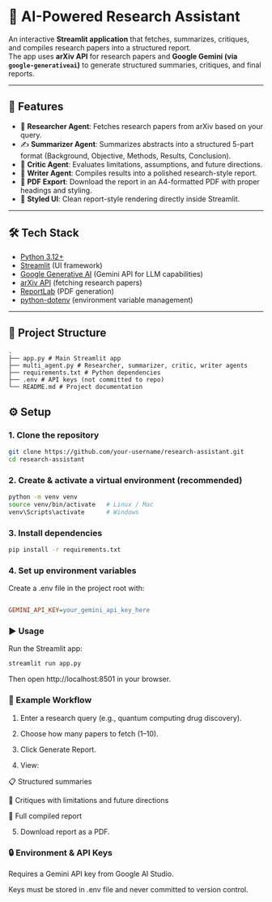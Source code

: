 # 📑 AI-Powered Research Assistant

An interactive **Streamlit application** that fetches, summarizes, critiques, and compiles research papers into a structured report.  
The app uses **arXiv API** for research papers and **Google Gemini (via `google-generativeai`)** to generate structured summaries, critiques, and final reports.

---

## 🚀 Features
- 🔎 **Researcher Agent**: Fetches research papers from arXiv based on your query.  
- ✍️ **Summarizer Agent**: Summarizes abstracts into a structured 5-part format (Background, Objective, Methods, Results, Conclusion).  
- 🧐 **Critic Agent**: Evaluates limitations, assumptions, and future directions.  
- 📑 **Writer Agent**: Compiles results into a polished research-style report.  
- 📄 **PDF Export**: Download the report in an A4-formatted PDF with proper headings and styling.  
- 🎨 **Styled UI**: Clean report-style rendering directly inside Streamlit.  

---

## 🛠️ Tech Stack
- [Python 3.12+](https://www.python.org/)  
- [Streamlit](https://streamlit.io/) (UI framework)  
- [Google Generative AI](https://ai.google.dev/) (Gemini API for LLM capabilities)  
- [arXiv API](https://arxiv.org/help/api/index) (fetching research papers)  
- [ReportLab](https://www.reportlab.com/) (PDF generation)  
- [python-dotenv](https://pypi.org/project/python-dotenv/) (environment variable management)  

---

## 📂 Project Structure
```text
.
├── app.py # Main Streamlit app
├── multi_agent.py # Researcher, summarizer, critic, writer agents
├── requirements.txt # Python dependencies
├── .env # API keys (not committed to repo)
└── README.md # Project documentation
```

## ⚙️ Setup

### 1. Clone the repository
```bash
git clone https://github.com/your-username/research-assistant.git
cd research-assistant
```
### 2. Create & activate a virtual environment (recommended)
```bash
python -m venv venv
source venv/bin/activate   # Linux / Mac
venv\Scripts\activate      # Windows
```
### 3. Install dependencies
```bash
pip install -r requirements.txt
```
### 4. Set up environment variables
Create a .env file in the project root with:

```ini

GEMINI_API_KEY=your_gemini_api_key_here
```
### ▶️ Usage
Run the Streamlit app:

```bash
streamlit run app.py
```
Then open http://localhost:8501 in your browser.

### 📄 Example Workflow
1. Enter a research query (e.g., quantum computing drug discovery).

2. Choose how many papers to fetch (1–10).

3. Click Generate Report.

4. View:

  📋 Structured summaries

  🧐 Critiques with limitations and future directions

  📑 Full compiled report

5. Download report as a PDF.

### 🔒 Environment & API Keys
Requires a Gemini API key from Google AI Studio.

Keys must be stored in .env file and never committed to version control.
